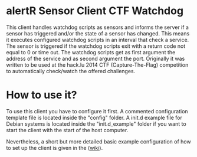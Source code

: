alertR Sensor Client CTF Watchdog
======

This client handles watchdog scripts as sensors and informs the server if a sensor has triggered and/or the state of a sensor has changed. This means it executes configured watchdog scripts in an interval that check a service. The sensor is triggered if the watchdog scripts exit with a return code not equal to 0 or time out. The watchdog scripts get as first argument the address of the service and as second argument the port. Originally it was written to be used at the hack.lu 2014 CTF (Capture-The-Flag) competition to automatically check/watch the offered challenges. 


How to use it?
======

To use this client you have to configure it first. A commented configuration template file is located inside the "config" folder. A init.d example file for Debian systems is located inside the "init.d_example" folder if you want to start the client with the start of the host computer.

Nevertheless, a short but more detailed basic example configuration of how to set up the client is given in the ([wiki](https://github.com/sqall01/alertR/wiki/Example-Configuration)).